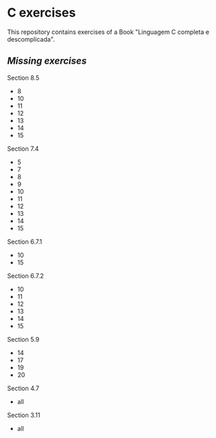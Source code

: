 # **C exercises**

This repository contains exercises of a Book "Linguagem C completa e descomplicada".

## ***Missing exercises***

Section 8.5
- 8
- 10
- 11
- 12
- 13
- 14
- 15 

Section 7.4
- 5
- 7
- 8
- 9
- 10
- 11
- 12
- 13
- 14
- 15

Section 6.7.1
-  10
-  15

Section 6.7.2
- 10
- 11
- 12
- 13
- 14
- 15

Section 5.9
- 14
- 17
- 19
- 20

Section 4.7
- all

Section 3.11
- all

